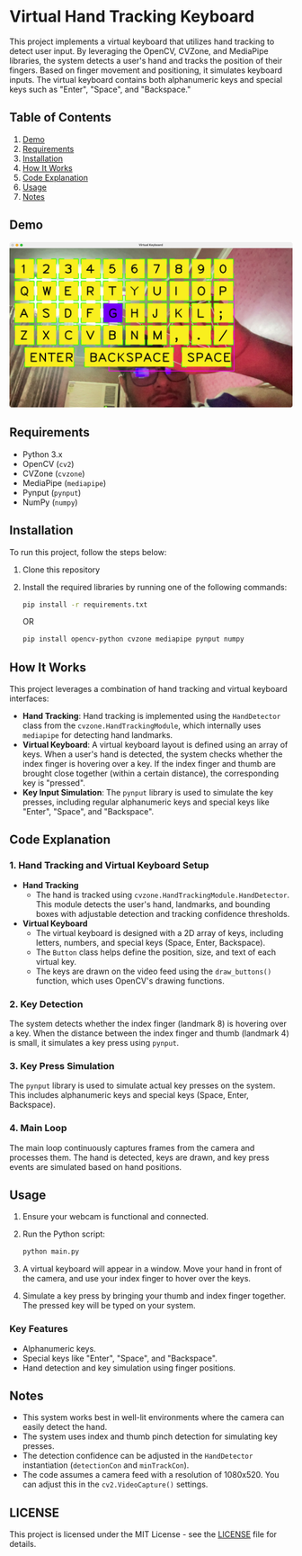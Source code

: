 # Virtual Hand Tracking Keyboard

This project implements a virtual keyboard that utilizes hand tracking to detect user input. By leveraging the OpenCV, CVZone, and MediaPipe libraries, the system detects a user's hand and tracks the position of their fingers. Based on finger movement and positioning, it simulates keyboard inputs. The virtual keyboard contains both alphanumeric keys and special keys such as "Enter", "Space", and "Backspace."

## Table of Contents

1. [Demo](#demo)
2. [Requirements](#requirements)
3. [Installation](#installation)
4. [How It Works](#how-it-works)
5. [Code Explanation](#code-explanation)
6. [Usage](#usage)
7. [Notes](#notes)

## Demo

![](screenshot.jpg)

## Requirements

- Python 3.x
- OpenCV (`cv2`)
- CVZone (`cvzone`)
- MediaPipe (`mediapipe`)
- Pynput (`pynput`)
- NumPy (`numpy`)

## Installation

To run this project, follow the steps below:

1. Clone this repository
2. Install the required libraries by running one of the following commands:

    ```bash
    pip install -r requirements.txt
    ```
    OR
    
    ```bash
    pip install opencv-python cvzone mediapipe pynput numpy
    ```

## How It Works

This project leverages a combination of hand tracking and virtual keyboard interfaces:

- **Hand Tracking**: Hand tracking is implemented using the `HandDetector` class from the `cvzone.HandTrackingModule`, which internally uses `mediapipe` for detecting hand landmarks.
- **Virtual Keyboard**: A virtual keyboard layout is defined using an array of keys. When a user's hand is detected, the system checks whether the index finger is hovering over a key. If the index finger and thumb are brought close together (within a certain distance), the corresponding key is "pressed".
- **Key Input Simulation**: The `pynput` library is used to simulate the key presses, including regular alphanumeric keys and special keys like "Enter", "Space", and "Backspace".

## Code Explanation

### 1. Hand Tracking and Virtual Keyboard Setup

- **Hand Tracking**
  - The hand is tracked using `cvzone.HandTrackingModule.HandDetector`. This module detects the user's hand, landmarks, and bounding boxes with adjustable detection and tracking confidence thresholds.
- **Virtual Keyboard**
  - The virtual keyboard is designed with a 2D array of keys, including letters, numbers, and special keys (Space, Enter, Backspace).
  - The `Button` class helps define the position, size, and text of each virtual key.
  - The keys are drawn on the video feed using the `draw_buttons()` function, which uses OpenCV's drawing functions.

### 2. Key Detection

The system detects whether the index finger (landmark 8) is hovering over a key. When the distance between the index finger and thumb (landmark 4) is small, it simulates a key press using `pynput`.

### 3. Key Press Simulation

The `pynput` library is used to simulate actual key presses on the system. This includes alphanumeric keys and special keys (Space, Enter, Backspace).

### 4. Main Loop

The main loop continuously captures frames from the camera and processes them. The hand is detected, keys are drawn, and key press events are simulated based on hand positions.

## Usage

1. Ensure your webcam is functional and connected.
2. Run the Python script:

    ```bash
    python main.py
    ```

3. A virtual keyboard will appear in a window. Move your hand in front of the camera, and use your index finger to hover over the keys.
4. Simulate a key press by bringing your thumb and index finger together. The pressed key will be typed on your system.

### Key Features

- Alphanumeric keys.
- Special keys like "Enter", "Space", and "Backspace".
- Hand detection and key simulation using finger positions.

## Notes

- This system works best in well-lit environments where the camera can easily detect the hand.
- The system uses index and thumb pinch detection for simulating key presses.
- The detection confidence can be adjusted in the `HandDetector` instantiation (`detectionCon` and `minTrackCon`).
- The code assumes a camera feed with a resolution of 1080x520. You can adjust this in the `cv2.VideoCapture()` settings.

## LICENSE

This project is licensed under the MIT License - see the [LICENSE](LICENSE) file for details.